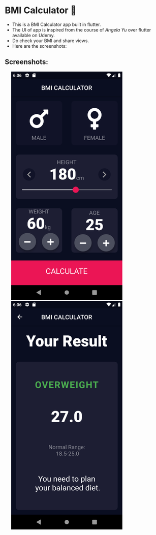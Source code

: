 
# BMI Calculator 💪

* This is a BMI Calculator app built in flutter.
* The UI of app is inspired from the course of *Angela Yu* over flutter available on Udemy.
* Do check your BMI and share views.
* Here are the screenshots:

## Screenshots:

<div class="row">
  <div class="column">
    <img src="screenshots/Screenshot_1.png" width=350 alt="Screenshot 1 of the app" hspace="20">
  </div>
  <div class="column">
    <img src="screenshots/Screenshot_2.png" width=350 alt="Screenshot 2 of the app" hspace="20">
  </div>

